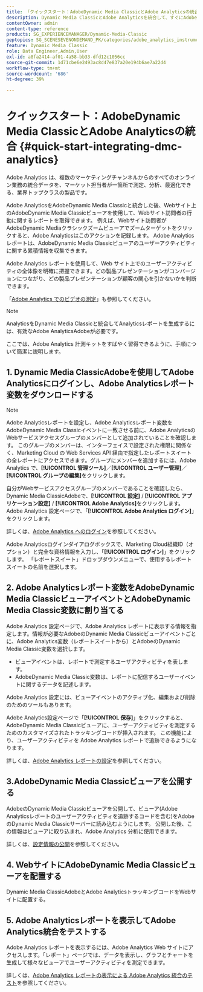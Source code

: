 ```yaml
---
title: 「クイックスタート：AdobeDynamic Media ClassicとAdobe Analyticsの統合»
description: Dynamic Media ClassicとAdobe Analyticsを統合して、すぐにAdobeを立ち上げ、運用できるようにするための概要とクイックスタートです。
contentOwner: admin
content-type: reference
products: SG_EXPERIENCEMANAGER/Dynamic-Media-Classic
geptopics: SG_SCENESEVENONDEMAND_PK/categories/adobe_analytics_instrumentation_kit
feature: Dynamic Media Classic
role: Data Engineer,Admin,User
exl-id: a8fa2414-af01-4a58-bb33-dfd12c1056cc
source-git-commit: 1d71cbe6e2493ac8d47e837a20e194b6ae7a22d4
workflow-type: tm+mt
source-wordcount: '686'
ht-degree: 39%

---
```


# クイックスタート：AdobeDynamic Media ClassicとAdobe Analyticsの統合 {#quick-start-integrating-dmc-analytics}

Adobe Analytics は、複数のマーケティングチャンネルからのすべてのオンライン業務の統合データを、マーケット担当者が一箇所で測定、分析、最適化できる、業界トップクラスの製品です。

Adobe AnalyticsをAdobeDynamic Media Classicと統合した後、Webサイト上のAdobeDynamic Media Classicビューアを使用して、Webサイト訪問者の行動に関するレポートを取得できます。 例えば、Webサイト訪問者がAdobeDynamic Mediaクラシックズームビューアでズームターゲットをクリックすると、Adobe Analyticsはこのアクションを記録します。 Adobe Analyticsレポートは、AdobeDynamic Media Classicビューアのユーザーアクティビティに関する累積情報を収集できます。

Adobe Analytics レポートを使用して、Web サイト上でのユーザーアクティビティの全体像を明確に把握できます。どの製品プレゼンテーションがコンバージョンにつながり、どの製品プレゼンテーションが顧客の関心を引かないかを判断できます。

「[Adobe Analytics でのビデオの測定](https://experienceleague.adobe.com/docs/media-analytics/using/media-overview.html)」も参照してください。

>[!NOTE]
>
>AnalyticsをDynamic Media Classicと統合してAnalyticsレポートを生成するには、有効なAdobe AnalyticsAdobeが必要です。

ここでは、Adobe Analytics 計測キットをすばやく習得できるように、手順について簡潔に説明します。

## 1. Dynamic Media ClassicAdobeを使用してAdobe Analyticsにログインし、Adobe Analyticsレポート変数をダウンロードする

>[!NOTE]
>
>Adobe Analyticsレポートを設定し、Adobe Analyticsレポート変数をAdobeDynamic Media Classicイベントに一致させる前に、Adobe AnalyticsのWebサービスアクセスグループのメンバーとして追加されていることを確認します。 このグループのメンバーは、インターフェイスで設定された権限に関係なく、Marketing Cloud の Web Services API 経由で指定したレポートスイートの全レポートにアクセスできます。グループにメンバーを追加するには、Adobe Analytics で、**[!UICONTROL 管理ツール]**／**[!UICONTROL ユーザー管理]**／**[!UICONTROL グループの編集]**&#x200B;をクリックします。

自分がWebサービスアクセスグループのメンバーであることを確認したら、Dynamic Media ClassicAdobeで、**[!UICONTROL 設定]** / **[!UICONTROL アプリケーション設定]** / **[!UICONTROL Adobe Analytics]**&#x200B;をクリックします。 Adobe Analytics 設定ページで、「**[!UICONTROL Adobe Analytics ログイン]**」をクリックします。

詳しくは、[Adobe Analytics へのログイン](log-analytics.md#log_in_to_adobe_analytics)を参照してください。

Adobe Analyticsログインダイアログボックスで、Marketing Cloud組織ID（オプション）と完全な資格情報を入力し、「**[!UICONTROL ログイン]**」をクリックします。 「レポートスイート」ドロップダウンメニューで、使用するレポートスイートの名前を選択します。

## 2. Adobe Analyticsレポート変数をAdobeDynamic Media ClassicビューアイベントとAdobeDynamic Media Classic変数に割り当てる

Adobe Analytics 設定ページで、Adobe Analytics レポートに表示する情報を指定します。情報が必要なAdobeのDynamic Media Classicビューアイベントごとに、Adobe Analytics変数（レポートスイートから）とAdobeのDynamic Media Classic変数を選択します。

* ビューアイベントは、レポートで測定するユーザアクティビティを表します。
* AdobeDynamic Media Classic変数は、レポートに配信するユーザーイベントに関するデータを記述します。

Adobe Analytics 設定には、ビューアイベントのアクティブ化、編集および削除のためのツールもあります。

Adobe Analytics設定ページで「**[!UICONTROL 保存]**」をクリックすると、AdobeDynamic Media Classicビューアに、ユーザーアクティビティを測定するためのカスタマイズされたトラッキングコードが挿入されます。 この機能により、ユーザーアクティビティを Adobe Analytics レポートで追跡できるようになります。

詳しくは、[Adobe Analytics レポートの設定](configuring-analytics-reports.md#configuring_adobe_analytics_reports)を参照してください。

## 3.AdobeDynamic Media Classicビューアを公開する

AdobeのDynamic Media Classicビューアを公開して、ビューア(Adobe Analyticsレポートのユーザーアクティビティを追跡するコードを含む)をAdobeのDynamic Media Classicサーバーに読み込むようにします。 公開した後、この情報はビューアに取り込まれ、Adobe Analytics 分析に使用できます。

詳しくは、[設定情報の公開](publishing-analytics-configuration-information.md#publishing_adobe_analytics_configuration_information)を参照してください。

## 4. WebサイトにAdobeDynamic Media Classicビューアを配置する

Dynamic Media ClassicAdobeとAdobe AnalyticsトラッキングコードをWebサイトに配置する。

## 5. Adobe Analyticsレポートを表示してAdobe Analytics統合をテストする

Adobe Analytics レポートを表示するには、Adobe Analytics Web サイトにアクセスします。「レポート」ページでは、データを表示し、グラフとチャートを生成して様々なビューアでユーザーアクティビティを測定できます。

詳しくは、[Adobe Analytics レポートの表示による Adobe Analytics 統合のテスト](testing-integration-viewing-analytics-report.md#testing_the_integration_by_viewing_an_adobe_analytics_report)を参照してください。
